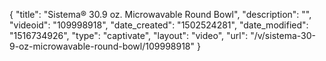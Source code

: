 {
    "title": "Sistema&reg; 30.9 oz. Microwavable Round Bowl",
    "description": "",
    "videoid": "109998918",
    "date_created": "1502524281",
    "date_modified": "1516734926",
    "type": "captivate",
    "layout": "video",
    "url": "\/v\/sistema-30-9-oz-microwavable-round-bowl\/109998918"
}